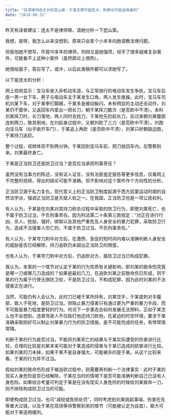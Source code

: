```yaml
---
title: "资深律师连太分析昆山案：于某无罪可能性大，构罪也可能适用缓刑"
date: "2018-08-31"
---
```


昨天有读者建议：连太不是律师嘛，请她分析一下昆山案。

我想，是呀，我怎么从来没想到。原来只会拿个小本本向她请教法律问题。

但我怕她不想写，毕竟10多年的律师，刑辩又是她强项，经手了很多疑难复杂案件，可能看不上这种小案件（虽然舆论上很热）。

她很给面子，答应写了。或许，以后此类稿件都可以求她写了。

以下是连太的分析：

网上视频显示：宝马车驶入非机动车道，与正常骑行的电动车发生争执，宝马车后座一男一女下车，男子与电动车主于某发生口角，两人发生推搡。此时，宝马车司机刘某下车，对于某拳打脚踢，于某多是被动躲闪，未有明显的主动还击动作，刘某仍不罢休，又返回车内拿出一把长刀，朝于某挥刀数次（是否砍中不清）。未料刘某挥刀时，长刀落地，两人同时去抢刀，于某抢先捡起长刀，反过来朝刘某腹部连刺两刀，致其倒地，在刘起身过程中，又朝刘砍了三刀（是否砍中不清），刘跑向宝马车（似乎欲开车门），于某追上再砍（是否砍中不清），刘某只好朝路边跑，于某持刀追赶。

整个过程，视频体现不到两分钟。于某回到宝马车前，把刀放回车内。后警察到来。刘某最终身亡。

于某是正当防卫还是防卫过当？是否应当承担刑事责任？

虽然没有当事方的陈述，没有证人证言，没有法医鉴定报告等更多信息，仅看网上不完整的视频，得出的结论可能不准确，但不影响对这个案件作个方向性的分析。

正当防卫源于私力复仇，现代意义上的正当防卫制度起源于西方启蒙运动时期的自然法学派，强调正当防卫是天赋人权之一。在我国，正当防卫也是一项公民权利。

有人认为，于某是在刘某对其持刀砍杀过程中采取的防卫行为，即使刘某死亡，也不属于防卫过当，不负刑事责任。因为刑法第二十条第三款规定：“对正在进行行凶、杀人、抢劫、强奸、绑架以及其他严重危及人身安全的暴力犯罪，采取防卫行为，造成不法侵害人伤亡的，不属于防卫过当，不负刑事责任。”

有人认为，于某夺刀刺中对方后，在激愤、急促的短时间内难以准确判断人身安全的威胁是否已经解除，持刀追砍仍未超出正当防卫的限度。

也有人认为，于某夺刀刺中对方后，仍追砍对方，属防卫过当已构成犯罪。

我认为，本案的一个情节对认定于某的行为性质有关键影响，即刘某的致命伤究竟是哪一刀或哪几刀造成的？如果是最初几刀，在追砍刘某之前致命伤已形成，则于某的行为属于行使无限防卫权，不是防卫过当，不构成犯罪，因为此时刘某的不法侵害正在进行。

当然，可能仍有人会认为，此时刀已被于某所持有，刘某空手，于某直刺对手腹部，致人于死地，是防卫过当。但阻止暴力侵害只有通过更为严重的暴力手段，而不可能是暴力程度更轻的行为。何况下一步事态会如何发展无法预料，正如于某怎么也不会想到，违章驾驶人不仅殴打他还持刀砍他，在紧迫的时空环境，要求于某准确采取刚好可以制止刘某暴力行为的防卫措施，是不可能完成的任务，有悖常情常理。

判断于某的行为是否过当，不能将刘某死亡的结果与于某实际遭受的伤害进行比较，合理的比较是刘某本来可能对于某造成的侵害与于某已造成的损害进行比较。如果刘某的刀未掉，如果于某不是自身强大，可能被杀的是于某。从这个比较来看，于某的行为并不过当。

假如刘某的致命伤形成于被追砍过程中，则需要再判断一个法律事实：此时于某的现实人身危险是否已经解除，于某在当时的情境下是否可能准确判断自己已没有人身危险。如果综合考量可判定于某是在没有现实人身危险的时候给刘某致命一刀，则不排除构成防卫过当的可能。

即使构成防卫过当，也可“减轻或免除处罚”，同时考虑到刘某挑起事端、伤害在先等重大过错，以及于某在现场等待警察到来的情节（可能被认定为自首），极大可能对于某适用缓刑。
